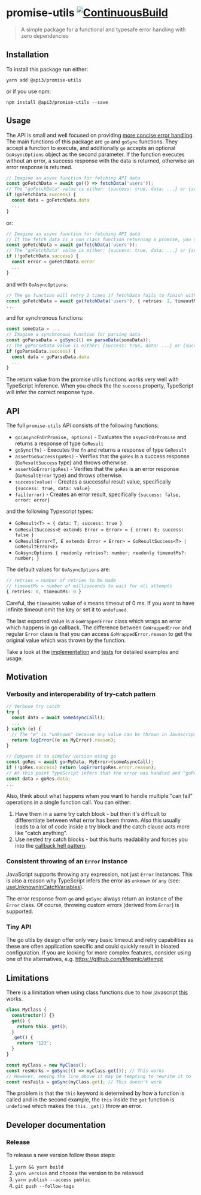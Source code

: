 # promise-utils [![ContinuousBuild](https://github.com/api3dao/promise-utils/actions/workflows/main.yml/badge.svg?branch=main)](https://github.com/api3dao/promise-utils/actions/workflows/main.yml)

> A simple package for a functional and typesafe error handling with zero dependencies

## Installation

To install this package run either:

`yarn add @api3/promise-utils`

or if you use npm:

`npm install @api3/promise-utils --save`

## Usage

The API is small and well focused on providing [more concise error handling](#motivation). The main functions of this
package are `go` and `goSync` functions. They accept a function to execute, and additionally `go` accepts an optional
`GoAsyncOptions` object as the second parameter. If the function executes without an error, a success response with the
data is returned, otherwise an error response is returned.

<!-- NOTE: Keep in sync with the "documentation snippets are valid" test -->

```ts
// Imagine an async function for fetching API data
const goFetchData = await go(() => fetchData('users'));
// The "goFetchData" value is either: {success: true, data: ...} or {success: false, error: ...}
if (goFetchData.success) {
  const data = goFetchData.data
  ...
}
```

or:

```ts
// Imagine an async function for fetching API data
// If the fetch data is a non class function returning a promise, you can drop the arrow function
const goFetchData = await go(fetchData('users'));
// The "goFetchData" value is either: {success: true, data: ...} or {success: false, error: ...}
if (!goFetchData.success) {
  const error = goFetchData.error
  ...
}
```

and with `GoAsyncOptions`:

```ts
// The go function will retry 2 times if fetchData fails to finish within 5 seconds
const goFetchData = await go(fetchData('users'), { retries: 2, timeoutMs: 5_000 });
...
```

and for synchronous functions:

```ts
const someData = ...
// Imagine a synchronous function for parsing data
const goParseData = goSync(() => parseData(someData));
// The goParseData value is either: {success: true, data: ...} or {success: false, error: ...}
if (goParseData.success) {
  const data = goParseData.data
  ...
}
```

The return value from the promise utils functions works very well with TypeScript inference. When you check the the
`success` property, TypeScript will infer the correct response type.

## API

The full `promise-utils` API consists of the following functions:

- `go(asyncFnOrPromise, options)` - Evaluates the `asyncFnOrPromise` and returns a response of type `GoResult`
- `goSync(fn)` - Executes the `fn` and returns a response of type `GoResult`
- `assertGoSuccess(goRes)` - Verifies that the `goRes` is a success response (`GoResultSuccess` type) and throws
  otherwise.
- `assertGoError(goRes)` - Verifies that the `goRes` is an error response (`GoResultError` type) and throws otherwise.
- `success(value)` - Creates a successful result value, specifically `{success: true, data: value}`
- `fail(error)` - Creates an error result, specifically `{success: false, error: error}`

and the following Typescript types:

- `GoResult<T> = { data: T; success: true }`
- `GoResultSuccess<E extends Error = Error> = { error: E; success: false }`
- `GoResultError<T, E extends Error = Error> = GoResultSuccess<T> | GoResultError<E>`
- `GoAsyncOptions { readonly retries?: number; readonly timeoutMs?: number; }`

The default values for `GoAsyncOptions` are:

```ts
// retries = number of retries to be made
// timeoutMs = number of milliseconds to wait for all attempts
{ retries: 0, timeoutMs: 0 }
```

Careful, the `timeoutMs` value of `0` means timeout of 0 ms. If you want to have infinite timeout omit the key or set it
to `undefined`.

The last exported value is a `GoWrappedError` class which wraps an error which happens in go callback. The difference
between `GoWrappedError` and regular `Error` class is that you can access `GoWrappedError.reason` to get the original
value which was thrown by the function.

Take a look at the [implementation](https://github.com/api3dao/promise-utils/blob/main/src/index.ts) and
[tests](https://github.com/api3dao/promise-utils/blob/main/src/index.test.ts) for detailed examples and usage.

## Motivation

### Verbosity and interoperability of try-catch pattern

```ts
// Verbose try catch
try {
  const data = await someAsyncCall();
  ...
} catch (e) {
  // The "e" is "unknown" because any value can be thrown in Javascript so casting is needed
  return logError((e as MyError).reason);
}

// Compare it to simpler version using go
const goRes = await go<MyData, MyError>(someAsyncCall);
if (!goRes.success) return logError(goRes.error.reason);
// At this point TypeScript infers that the error was handled and "goRes" must be a success response
const data = goRes.data;
...
```

Also, think about what happens when you want to handle multiple "can fail" operations in a single function call. You can
either:

1. Have them in a same try catch block - but then it's difficult to differentiate between what error has been thrown.
   Also this usually leads to a lot of code inside a try block and the catch clause acts more like "catch anything".
2. Use nested try catch blocks - but this hurts readability and forces you into the
   [callback hell pattern](http://callbackhell.com/).

### Consistent throwing of an `Error` instance

JavaScript supports throwing any expression, not just `Error` instances. This is also a reason why TypeScript infers the
error as `unknown` or `any` (see:
[useUnknownInCatchVariables](https://www.typescriptlang.org/tsconfig#useUnknownInCatchVariables)).

The error response from `go` and `goSync` always return an instance of the `Error` class. Of course, throwing custom
errors (derived from `Error`) is supported.

### Tiny API

The go utils by design offer only very basic timeout and retry capabilities as these are often application specific and
could quickly result in bloated configuration. If you are looking for more complex features, consider using one of the
alternatives, e.g. https://github.com/lifeomic/attempt

## Limitations

There is a limitation when using class functions due to how javascript
[this](https://developer.mozilla.org/en-US/docs/Web/JavaScript/Reference/Operators/this) works.

```ts
class MyClass {
  constructor() {}
  get() {
    return this._get();
  }
  _get() {
    return '123';
  }
}

const myClass = new MyClass();
const resWorks = goSync(() => myClass.get()); // This works
// However, seeing the line above it may be tempting to rewrite it to
const resFails = goSync(myClass.get); // This doesn't work
```

The problem is that the `this` keyword is determined by how a function is called and in the second example, the `this`
inside the `get` function is `undefined` which makes the `this._get()` throw an error.

## Developer documentation

### Release

To release a new version follow these steps:

1. `yarn && yarn build`
2. `yarn version` and choose the version to be released
3. `yarn publish --access public`
4. `git push --follow-tags`
